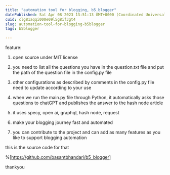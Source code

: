 ```yaml
---
title: "automation tool for blogging, b5_blogger"
datePublished: Sat Apr 08 2023 13:51:13 GMT+0000 (Coordinated Universal Time)
cuid: clg81aqqi000e09l5g8if3gt4
slug: automation-tool-for-blogging-b5blogger
tags: b5blogger

---
```


feature:

1) open source under MIT license

2) you need to list all the questions you have in the question.txt file and put the path of the question file in the config.py file

3) other configurations as described by comments in the config.py file need to update according to your use

4) when we run the main.py file through Python, it automatically asks those questions to chatGPT and publishes the answer to the hash node article

5) it uses specy, open ai, graphql, hash node, request

6) make your blogging journey fast and automated

7) you can contribute to the project and can add as many features as you like to support blogging automation

this is the source code for that

%[https://github.com/basantbhandari/b5_blogger] 

thankyou